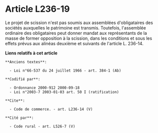 # Article L236-19

Le projet de scission n'est pas soumis aux assemblées d'obligataires des sociétés auxquelles le patrimoine est transmis.
Toutefois, l'assemblée ordinaire des obligataires peut donner mandat aux représentants de la masse de former opposition à la
scission, dans les conditions et sous les effets prévus aux alinéas deuxième et suivants de l'article L. 236-14.

**Liens relatifs à cet article**

	**Anciens textes**:

	  - Loi n°66-537 du 24 juillet 1966 - art. 384-1 (Ab)

	**Codifié par**:

	  - Ordonnance 2000-912 2000-09-18
	  - Loi n°2003-7 2003-01-03 art. 50 I (ratification)

	**Cite**:

	  - Code de commerce. - art. L236-14 (V)

	**Cité par**:

	  - Code rural - art. L526-7 (V)
